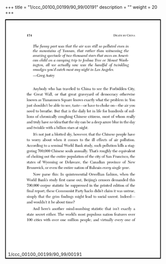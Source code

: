 +++
title = "1/ccc_00100_00199/90_99/00191"
description = ""
weight = 20
+++

<table style="border:2px solid black;max-width:800px;max-height:800px;" 
><tr><td>
<img class="center-fit-jpg"
src="/jpg_/out_jpg_dbc_191.jpg">
1/ccc_00100_00199/90_99/00191
</img></td></tr></table>
